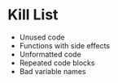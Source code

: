 Kill List
=========
* Unused code
* Functions with side effects
* Unformatted code 
* Repeated code blocks 
* Bad variable names
